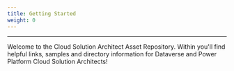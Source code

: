```yaml
---
title: Getting Started
weight: 0
---
```


---

Welcome to the Cloud Solution Architect Asset Repository. Within you'll find helpful links, samples and directory information for Dataverse and Power Platform Cloud Solution Architects!